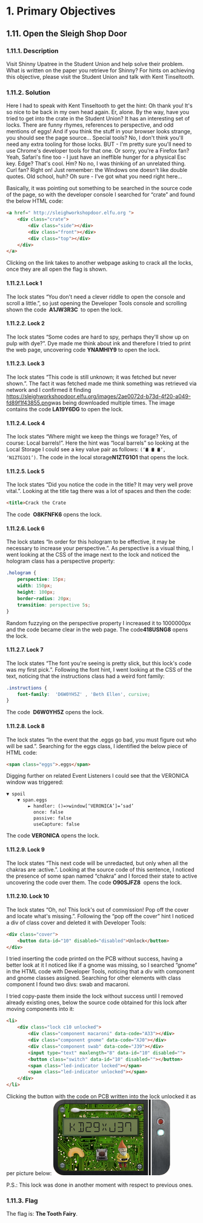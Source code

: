 # 1. Primary Objectives
## 1.11. Open the Sleigh Shop Door
### 1.11.1. Description
Visit Shinny Upatree in the Student Union and help solve their problem. What is written on the paper you retrieve for Shinny? For hints on achieving this objective, please visit the Student Union and talk with Kent Tinseltooth.
### 1.11.2. Solution
Here I had to speak with Kent Tinseltooth to get the hint:
	Oh thank you! It's so nice to be back in my own head again. Er, alone.
	By the way, have you tried to get into the crate in the Student Union? It has an interesting set of locks.
	There are funny rhymes, references to perspective, and odd mentions of eggs! 
	And if you think the stuff in your browser looks strange, you should see the page source...
	Special tools? No, I don't think you'll need any extra tooling for those locks.
	BUT - I'm pretty sure you'll need to use Chrome's developer tools for that one.
	Or sorry, you're a Firefox fan?
	Yeah, Safari's fine too - I just have an ineffible hunger for a physical Esc key.
	Edge? That's cool. Hm? No no, I was thinking of an unrelated thing.
	Curl fan? Right on! Just remember: the Windows one doesn't like double quotes.
	Old school, huh? Oh sure - I've got what you need right here...

Basically, it was pointing out something to be searched in the source code of the page, so with the developer console I searched for “crate” and found the below HTML code:
```html
<a href="​ http://sleighworkshopdoor.elfu.org​ ">
	<div class="crate">
		<div class="side"></div>
		<div class="front"></div>
		<div class="top"></div>
	</div>
</a>
```
Clicking on the link takes to another webpage asking to crack all the locks, once they are all open the flag is shown.
#### 1.11.2.1. Lock 1
The lock states “You don't need a clever riddle to open the console and scroll a little.”, so just opening the Developer Tools console and scrolling shown the code **​ A1JW3R3C ​** to open the lock.
#### 1.11.2.2. Lock 2
The lock states “Some codes are hard to spy, perhaps they'll show up on pulp with dye?”. Dye made me think about ink and therefore I tried to print the web page, uncovering code ​**YNAMHIY9​** to open the lock.
#### 1.11.2.3. Lock 3
The lock states “This code is still unknown; it was fetched but never shown.”. The fact it was fetched made me think something was retrieved via network and I confirmed it finding https://sleighworkshopdoor.elfu.org/images/2ae0072d-b73d-4f20-a049-fd89f1f43855.png​ was being downloaded multiple times. The image contains the code **​ LA19Y6DG​** to open the lock.
#### 1.11.2.4. Lock 4
The lock states “Where might we keep the things we forage? Yes, of course: Local barrels!”. Here the hint was “local barrels” so looking at the Local Storage I could see a key value pair as follows: `(‘🛢 🛢 🛢’, ‘N1ZTG1O1’)`. The code in the local storage ​**N1ZTG1O1​** that opens the lock.
#### 1.11.2.5. Lock 5
The lock states “Did you notice the code in the title? It may very well prove vital.”. Looking at the title tag there was a lot of spaces and then the code:
```html
<title>Crack the Crate                                                  O8KFNFK6</title>
```
The code ​ **O8KFNFK6​** opens the lock.
#### 1.11.2.6. Lock 6
The lock states “In order for this hologram to be effective, it may be necessary to increase your
perspective.”. As perspective is a visual thing, I went looking at the CSS of the image next to the lock and noticed the hologram class has a perspective property:
```css
.hologram {
	perspective: 15px;
	width: 150px;
	height: 100px;
	border-radius: 20px;
	transition: perspective 5s;
}
```
Random fuzzying on the perspective property I increased it to 1000000px and the code became clear in the web page. The code ​**418USNG8​** opens the lock.
#### 1.11.2.7. Lock 7
The lock states “The font you're seeing is pretty slick, but this lock's code was my first pick.”. Following the font hint, I went looking at the CSS of the text, noticing that the instructions class had a weird font family:
```css
.instructions {
	font-family: ​ 'D6W0YH5Z'​ , 'Beth Ellen', cursive;
}
```
The code ​ **D6W0YH5Z​** opens the lock.
#### 1.11.2.8. Lock 8
The lock states “In the event that the .eggs go bad, you must figure out who will be sad.”. Searching for the eggs class, I identified the below piece of HTML code:
```html
<span class="eggs">.eggs</span>
```
Digging further on related Event Listeners I could see that the VERONICA window was triggered:
```
▼ spoil
	▼ span.eggs
		► handler: ()=>window[‘VERONICA’]=’sad’
		  once: false
		  passive: false
		  useCapture: false
```
The code ​**VERONICA​** opens the lock.
#### 1.11.2.9. Lock 9
The lock states “This next code will be unredacted, but only when all the chakras are :active.”. Looking at the source code of this sentence, I noticed the presence of some span named “chakra” and I forced their state to active uncovering the code over them.
The code ​ **O90SJFZ8** ​ opens the lock.
#### 1.11.2.10. Lock 10
The lock states “Oh, no! This lock's out of commission! Pop off the cover and locate what's missing.”.
Following the “pop off the cover” hint I noticed a div of class cover and deleted it with Developer Tools:
```html
<div class="cover">
	<button data-id="10" disabled="disabled">Unlock</button>
</div>
```

I tried inserting the code printed on the PCB without success, having a better look at it I noticed like if a gnome was missing, so I searched “gnome” in the HTML code with Developer Tools, noticing that a div with component and gnome classes assigned. Searching for other elements with class component I found two divs: swab and macaroni.

I tried copy-paste them inside the lock without success until I removed already existing ones, below the source code obtained for this lock after moving components into it:
```html
<li>
	<div class="lock c10 unlocked">
		<div class="component macaroni" data-code="A33"></div>
		<div class="component gnome" data-code="XJ0"></div>
		<div class="component swab" data-code="J39"></div>
		<input type="text" maxlength="8" data-id="10" disabled="">
		<button class="switch" data-id="10" disabled=""></button>
		<span class="led-indicator locked"></span>
		<span class="led-indicator unlocked"></span>
	</div>
</li>
```
Clicking the button with the code on PCB written into the lock unlocked it as per picture below:
![pcb image](https://github.com/LamonatoAndrea/KringleCon2/blob/master/01%20-%20Primary%20Objectives/11%20-%20Open%20the%20Sleigh%20Shop%20Door/pcb_image.png)

P.S.: This lock was done in another moment with respect to previous ones.
### 1.11.3. Flag
The flag is: ​**The Tooth Fairy​**.